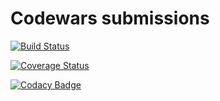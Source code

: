 # Codewars submissions

[![Build Status](https://travis-ci.org/diegourban/codewars.svg?branch=master)](https://travis-ci.org/diegourban/codewars)

[![Coverage Status](https://coveralls.io/repos/github/diegourban/codewars-training/badge.svg?branch=master)](https://coveralls.io/github/diegourban/codewars-training?branch=master)

[![Codacy Badge](https://api.codacy.com/project/badge/grade/64be0abf182948ef935085ed6b5f649d)](https://www.codacy.com/app/diego-urban88/codewars-training)
